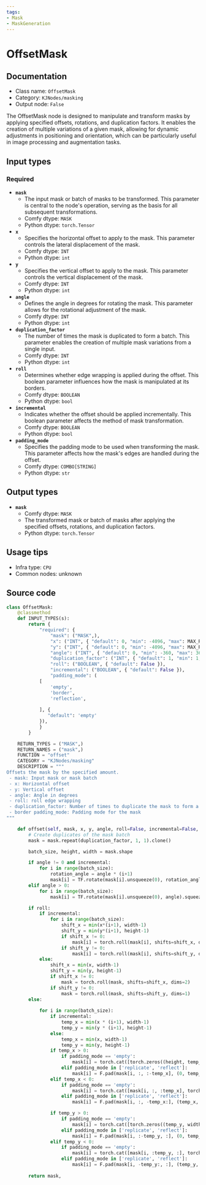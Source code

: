 ```yaml
---
tags:
- Mask
- MaskGeneration
---
```


# OffsetMask
## Documentation
- Class name: `OffsetMask`
- Category: `KJNodes/masking`
- Output node: `False`

The OffsetMask node is designed to manipulate and transform masks by applying specified offsets, rotations, and duplication factors. It enables the creation of multiple variations of a given mask, allowing for dynamic adjustments in positioning and orientation, which can be particularly useful in image processing and augmentation tasks.
## Input types
### Required
- **`mask`**
    - The input mask or batch of masks to be transformed. This parameter is central to the node's operation, serving as the basis for all subsequent transformations.
    - Comfy dtype: `MASK`
    - Python dtype: `torch.Tensor`
- **`x`**
    - Specifies the horizontal offset to apply to the mask. This parameter controls the lateral displacement of the mask.
    - Comfy dtype: `INT`
    - Python dtype: `int`
- **`y`**
    - Specifies the vertical offset to apply to the mask. This parameter controls the vertical displacement of the mask.
    - Comfy dtype: `INT`
    - Python dtype: `int`
- **`angle`**
    - Defines the angle in degrees for rotating the mask. This parameter allows for the rotational adjustment of the mask.
    - Comfy dtype: `INT`
    - Python dtype: `int`
- **`duplication_factor`**
    - The number of times the mask is duplicated to form a batch. This parameter enables the creation of multiple mask variations from a single input.
    - Comfy dtype: `INT`
    - Python dtype: `int`
- **`roll`**
    - Determines whether edge wrapping is applied during the offset. This boolean parameter influences how the mask is manipulated at its borders.
    - Comfy dtype: `BOOLEAN`
    - Python dtype: `bool`
- **`incremental`**
    - Indicates whether the offset should be applied incrementally. This boolean parameter affects the method of mask transformation.
    - Comfy dtype: `BOOLEAN`
    - Python dtype: `bool`
- **`padding_mode`**
    - Specifies the padding mode to be used when transforming the mask. This parameter affects how the mask's edges are handled during the offset.
    - Comfy dtype: `COMBO[STRING]`
    - Python dtype: `str`
## Output types
- **`mask`**
    - Comfy dtype: `MASK`
    - The transformed mask or batch of masks after applying the specified offsets, rotations, and duplication factors.
    - Python dtype: `torch.Tensor`
## Usage tips
- Infra type: `CPU`
- Common nodes: unknown


## Source code
```python
class OffsetMask:
    @classmethod
    def INPUT_TYPES(s):
        return {
            "required": {
                "mask": ("MASK",),
                "x": ("INT", { "default": 0, "min": -4096, "max": MAX_RESOLUTION, "step": 1, "display": "number" }),
                "y": ("INT", { "default": 0, "min": -4096, "max": MAX_RESOLUTION, "step": 1, "display": "number" }),
                "angle": ("INT", { "default": 0, "min": -360, "max": 360, "step": 1, "display": "number" }),
                "duplication_factor": ("INT", { "default": 1, "min": 1, "max": 1000, "step": 1, "display": "number" }),
                "roll": ("BOOLEAN", { "default": False }),
                "incremental": ("BOOLEAN", { "default": False }),
                "padding_mode": (
            [   
                'empty',
                'border',
                'reflection',
                
            ], {
               "default": 'empty'
            }),
            }
        }

    RETURN_TYPES = ("MASK",)
    RETURN_NAMES = ("mask",)
    FUNCTION = "offset"
    CATEGORY = "KJNodes/masking"
    DESCRIPTION = """
Offsets the mask by the specified amount.  
 - mask: Input mask or mask batch
 - x: Horizontal offset
 - y: Vertical offset
 - angle: Angle in degrees
 - roll: roll edge wrapping
 - duplication_factor: Number of times to duplicate the mask to form a batch
 - border padding_mode: Padding mode for the mask
"""

    def offset(self, mask, x, y, angle, roll=False, incremental=False, duplication_factor=1, padding_mode="empty"):
        # Create duplicates of the mask batch
        mask = mask.repeat(duplication_factor, 1, 1).clone()

        batch_size, height, width = mask.shape

        if angle != 0 and incremental:
            for i in range(batch_size):
                rotation_angle = angle * (i+1)
                mask[i] = TF.rotate(mask[i].unsqueeze(0), rotation_angle).squeeze(0)
        elif angle > 0:
            for i in range(batch_size):
                mask[i] = TF.rotate(mask[i].unsqueeze(0), angle).squeeze(0)

        if roll:
            if incremental:
                for i in range(batch_size):
                    shift_x = min(x*(i+1), width-1)
                    shift_y = min(y*(i+1), height-1)
                    if shift_x != 0:
                        mask[i] = torch.roll(mask[i], shifts=shift_x, dims=1)
                    if shift_y != 0:
                        mask[i] = torch.roll(mask[i], shifts=shift_y, dims=0)
            else:
                shift_x = min(x, width-1)
                shift_y = min(y, height-1)
                if shift_x != 0:
                    mask = torch.roll(mask, shifts=shift_x, dims=2)
                if shift_y != 0:
                    mask = torch.roll(mask, shifts=shift_y, dims=1)
        else:
            
            for i in range(batch_size):
                if incremental:
                    temp_x = min(x * (i+1), width-1)
                    temp_y = min(y * (i+1), height-1)
                else:
                    temp_x = min(x, width-1)
                    temp_y = min(y, height-1)
                if temp_x > 0:
                    if padding_mode == 'empty':
                        mask[i] = torch.cat([torch.zeros((height, temp_x)), mask[i, :, :-temp_x]], dim=1)
                    elif padding_mode in ['replicate', 'reflect']:
                        mask[i] = F.pad(mask[i, :, :-temp_x], (0, temp_x), mode=padding_mode)
                elif temp_x < 0:
                    if padding_mode == 'empty':
                        mask[i] = torch.cat([mask[i, :, :temp_x], torch.zeros((height, -temp_x))], dim=1)
                    elif padding_mode in ['replicate', 'reflect']:
                        mask[i] = F.pad(mask[i, :, -temp_x:], (temp_x, 0), mode=padding_mode)

                if temp_y > 0:
                    if padding_mode == 'empty':
                        mask[i] = torch.cat([torch.zeros((temp_y, width)), mask[i, :-temp_y, :]], dim=0)
                    elif padding_mode in ['replicate', 'reflect']:
                        mask[i] = F.pad(mask[i, :-temp_y, :], (0, temp_y), mode=padding_mode)
                elif temp_y < 0:
                    if padding_mode == 'empty':
                        mask[i] = torch.cat([mask[i, :temp_y, :], torch.zeros((-temp_y, width))], dim=0)
                    elif padding_mode in ['replicate', 'reflect']:
                        mask[i] = F.pad(mask[i, -temp_y:, :], (temp_y, 0), mode=padding_mode)
           
        return mask,

```
